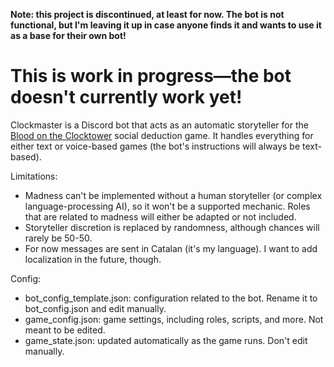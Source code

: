 **Note: this project is discontinued, at least for now. The bot is not functional, but I'm leaving it up in case anyone finds it and wants to use it as a base for their own bot!**

# This is work in progress—the bot doesn't currently work yet!

Clockmaster is a Discord bot that acts as an automatic storyteller for the [Blood on the Clocktower](<https://bloodontheclocktower.com/>) social deduction game. It handles everything for either text or voice-based games (the bot's instructions will always be text-based).

Limitations:
* Madness can't be implemented without a human storyteller (or complex language-processing AI), so it won't be a supported mechanic. Roles that are related to madness will either be adapted or not included.
* Storyteller discretion is replaced by randomness, although chances will rarely be 50-50.
* For now messages are sent in Catalan (it's my language). I want to add localization in the future, though.

Config:
* bot_config_template.json: configuration related to the bot. Rename it to bot_config.json and edit manually.
* game_config.json: game settings, including roles, scripts, and more. Not meant to be edited.
* game_state.json: updated automatically as the game runs. Don't edit manually.
